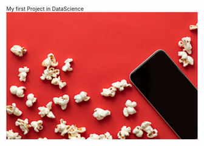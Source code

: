 My first Project in DataScience
![Alt text](https://github.com/bekuretsion/Project-Investigating-Netflix-Movies/blob/main/Lnet.png)
